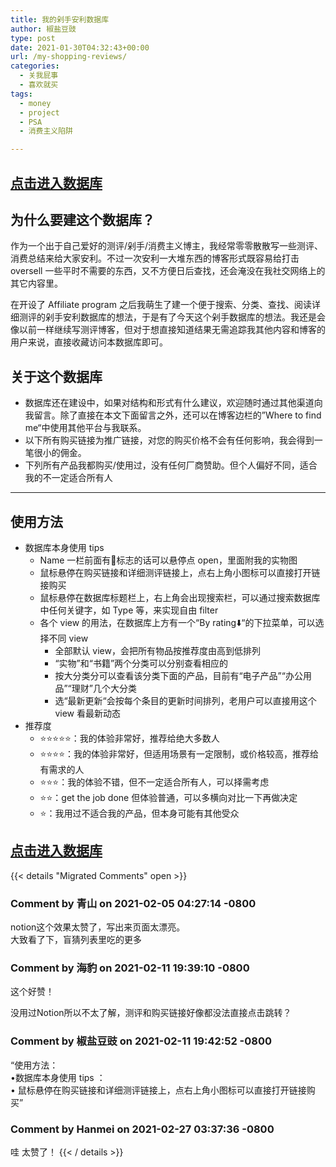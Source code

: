```yaml
---
title: 我的剁手安利数据库
author: 椒盐豆豉
type: post
date: 2021-01-30T04:32:43+00:00
url: /my-shopping-reviews/
categories:
  - 关我屁事
  - 喜欢就买
tags:
  - money
  - project
  - PSA
  - 消费主义陷阱

---
```

 ## **[点击进入数据库](https://www.notion.so/mtfront-shopping-reviews-e568ee6ebaa44b5da146cbe4ac4663eb)**

## **为什么要建这个数据库？**

作为一个出于自己爱好的测评/剁手/消费主义博主，我经常零零散散写一些测评、消费总结来给大家安利。不过一次安利一大堆东西的博客形式既容易给打击 oversell 一些平时不需要的东西，又不方便日后查找，还会淹没在我社交网络上的其它内容里。

在开设了 Affiliate program 之后我萌生了建一个便于搜索、分类、查找、阅读详细测评的剁手安利数据库的想法，于是有了今天这个剁手数据库的想法。我还是会像以前一样继续写测评博客，但对于想直接知道结果无需追踪我其他内容和博客的用户来说，直接收藏访问本数据库即可。

## **关于这个数据库**

- 数据库还在建设中，如果对结构和形式有什么建议，欢迎随时通过其他渠道向我留言。除了直接在本文下面留言之外，还可以在博客边栏的”Where to find me“中使用其他平台与我联系。
- 以下所有购买链接为推广链接，对您的购买价格不会有任何影响，我会得到一笔很小的佣金。
- 下列所有产品我都购买/使用过，没有任何厂商赞助。但个人偏好不同，适合我的不一定适合所有人

---

## **使用方法**

- 数据库本身使用 tips
    - Name 一栏前面有📃标志的话可以悬停点 open，里面附我的实物图
    - 鼠标悬停在购买链接和详细测评链接上，点右上角小图标可以直接打开链接购买
    - 鼠标悬停在数据库标题栏上，右上角会出现搜索栏，可以通过搜索数据库中任何关键字，如 Type 等，来实现自由 filter
    - 各个 view 的用法，在数据库上方有一个“By rating⬇️“的下拉菜单，可以选择不同 view
        - 全部默认 view，会把所有物品按推荐度由高到低排列
        - “实物”和“书籍”两个分类可以分别查看相应的
        - 按大分类分可以查看该分类下面的产品，目前有“电子产品”“办公用品”“理财”几个大分类
        - 选“最新更新“会按每个条目的更新时间排列，老用户可以直接用这个 view 看最新动态
- 推荐度
    - ⭐️⭐️⭐️⭐️⭐️：我的体验非常好，推荐给绝大多数人
    - ⭐️⭐️⭐️⭐️：我的体验非常好，但适用场景有一定限制，或价格较高，推荐给有需求的人
    - ⭐️⭐️⭐️：我的体验不错，但不一定适合所有人，可以择需考虑
    - ⭐️⭐️：get the job done 但体验普通，可以多横向对比一下再做决定
    - ⭐️：我用过不适合我的产品，但本身可能有其他受众
        

## **[点击进入数据库](https://www.notion.so/mtfront-shopping-reviews-e568ee6ebaa44b5da146cbe4ac4663eb)**



{{< details "Migrated Comments" open >}}
### Comment by 青山 on 2021-02-05 04:27:14 -0800
notion这个效果太赞了，写出来页面太漂亮。  
大致看了下，盲猜列表里吃的更多

### Comment by 海豹 on 2021-02-11 19:39:10 -0800
这个好赞！

没用过Notion所以不太了解，测评和购买链接好像都没法直接点击跳转？

### Comment by 椒盐豆豉 on 2021-02-11 19:42:52 -0800
“使用方法：  
•数据库本身使用 tips ：  
• 鼠标悬停在购买链接和详细测评链接上，点右上角小图标可以直接打开链接购买”

### Comment by Hanmei on 2021-02-27 03:37:36 -0800
哇 太赞了！
{{< / details >}}